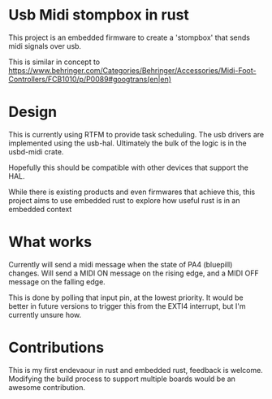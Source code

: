 # Usb Midi stompbox in rust

This project is an embedded firmware to create a 'stompbox' that
sends midi signals over usb.

This is similar in concept to
https://www.behringer.com/Categories/Behringer/Accessories/Midi-Foot-Controllers/FCB1010/p/P0089#googtrans(en|en)

# Design

This is currently using RTFM to provide task scheduling.
The usb drivers are implemented using the usb-hal.
Ultimately the bulk of the logic is in the usbd-midi crate.

Hopefully this should be compatible with other devices that support the HAL.

While there is existing products and even firmwares that achieve this, this
project aims to use embedded rust to explore how useful rust is in an
embedded context

# What works

Currently will send a midi message when the state of PA4 (bluepill)
changes. Will send a MIDI ON message on the rising edge, and a MIDI OFF message
on the falling edge.

This is done by polling that input pin, at the lowest priority.
It would be better in future versions to trigger this from the EXTI4 interrupt,
but I'm currently unsure how.

# Contributions

This is my first endevaour in rust and embedded rust, feedback is welcome.
Modifying the build process to support multiple boards would 
be an awesome contribution.

